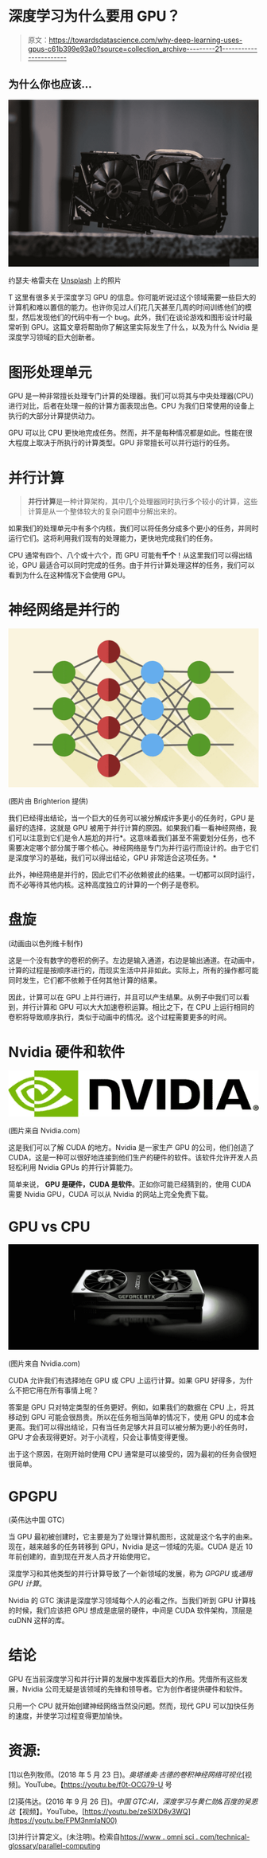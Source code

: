 # 深度学习为什么要用 GPU？

> 原文：<https://towardsdatascience.com/why-deep-learning-uses-gpus-c61b399e93a0?source=collection_archive---------21----------------------->

## 为什么你也应该…

![](img/5cec657e17f3b345d3760ea81e20fa1b.png)

约瑟夫·格雷夫在 [Unsplash](https://unsplash.com?utm_source=medium&utm_medium=referral) 上的照片

T 这里有很多关于深度学习 GPU 的信息。你可能听说过这个领域需要一些巨大的计算机和难以置信的能力。也许你见过人们花几天甚至几周的时间训练他们的模型，然后发现他们的代码中有一个 bug。此外，我们在谈论游戏和图形设计时最常听到 GPU。这篇文章将帮助你了解这里实际发生了什么，以及为什么 Nvidia 是深度学习领域的巨大创新者。

# 图形处理单元

GPU 是一种非常擅长处理专门计算的处理器。我们可以将其与中央处理器(CPU)进行对比，后者在处理一般的计算方面表现出色。CPU 为我们日常使用的设备上执行的大部分计算提供动力。

GPU 可以比 CPU 更快地完成任务。然而，并不是每种情况都是如此。性能在很大程度上取决于所执行的计算类型。GPU 非常擅长可以并行运行的任务。

# 并行计算

> **并行计算**是一种计算架构，其中几个处理器同时执行多个较小的计算，这些计算是从一个整体较大的复杂问题中分解出来的。

如果我们的处理单元中有多个内核，我们可以将任务分成多个更小的任务，并同时运行它们。这将利用我们现有的处理能力，更快地完成我们的任务。

CPU 通常有四个、八个或十六个，而 GPU 可能有**千个**！从这里我们可以得出结论，GPU 最适合可以同时完成的任务。由于并行计算处理这样的任务，我们可以看到为什么在这种情况下会使用 GPU。

# 神经网络是并行的

![](img/7f2e85825575a964ff690f0bfde09476.png)

(图片由 Brighterion 提供)

我们已经得出结论，当一个巨大的任务可以被分解成许多更小的任务时，GPU 是最好的选择，这就是 GPU 被用于并行计算的原因。如果我们看一看神经网络，我们可以注意到它们是令人尴尬的并行*。这意味着我们甚至不需要划分任务，也不需要决定哪个部分属于哪个核心。神经网络是专门为并行运行而设计的。由于它们是深度学习的基础，我们可以得出结论，GPU 非常适合这项任务。*

此外，神经网络是并行的，因此它们不必依赖彼此的结果。一切都可以同时运行，而不必等待其他内核。这种高度独立的计算的一个例子是卷积。

# 盘旋

(动画由以色列维卡制作)

这是一个没有数字的卷积的例子。左边是输入通道，右边是输出通道。在动画中，计算的过程是按顺序进行的，而现实生活中并非如此。实际上，所有的操作都可能同时发生，它们都不依赖于任何其他计算的结果。

因此，计算可以在 GPU 上并行进行，并且可以产生结果。从例子中我们可以看到，并行计算和 GPU 可以大大加速卷积运算。相比之下，在 CPU 上运行相同的卷积将导致顺序执行，类似于动画中的情况。这个过程需要更多的时间。

# Nvidia 硬件和软件

![](img/347ba7be23afd6bd6cbdec62b969d7ae.png)

(图片来自 Nvidia.com)

这是我们可以了解 CUDA 的地方。Nvidia 是一家生产 GPU 的公司，他们创造了 CUDA，这是一种可以很好地连接到他们生产的硬件的软件。该软件允许开发人员轻松利用 Nvidia GPUs 的并行计算能力。

简单来说， **GPU 是硬件，CUDA 是软件**。正如你可能已经猜到的，使用 CUDA 需要 Nvidia GPU，CUDA 可以从 Nvidia 的网站上完全免费下载。

# GPU vs CPU

![](img/964f5f6c0377cfb96c6d33c4d1e7e317.png)

(图片来自 Nvidia.com)

CUDA 允许我们有选择地在 GPU 或 CPU 上运行计算。如果 GPU 好得多，为什么不把它用在所有事情上呢？

答案是 GPU 只对特定类型的任务更好。例如，如果我们的数据在 CPU 上，将其移动到 GPU 可能会很昂贵。所以在任务相当简单的情况下，使用 GPU 的成本会更高。我们可以得出结论，只有当任务足够大并且可以被分解为更小的任务时，GPU 才会表现得更好。对于小流程，只会让事情变得更慢。

出于这个原因，在刚开始时使用 CPU 通常是可以接受的，因为最初的任务会很短很简单。

# GPGPU

(英伟达中国 GTC)

当 GPU 最初被创建时，它主要是为了处理计算机图形，这就是这个名字的由来。现在，越来越多的任务转移到 GPU，Nvidia 是这一领域的先驱。CUDA 是近 10 年前创建的，直到现在开发人员才开始使用它。

深度学习和其他类型的并行计算导致了一个新领域的发展，称为 *GPGPU* 或*通用 GPU 计算*。

Nvidia 的 GTC 演讲是深度学习领域每个人的必看之作。当我们听到 GPU 计算栈的时候，我们应该把 GPU 想成是底层的硬件，中间是 CUDA 软件架构，顶层是 cuDNN 这样的库。

# 结论

GPU 在当前深度学习和并行计算的发展中发挥着巨大的作用。凭借所有这些发展，Nvidia 公司无疑是该领域的先锋和领导者。它为创作者提供硬件和软件。

只用一个 CPU 就开始创建神经网络当然没问题。然而，现代 GPU 可以加快任务的速度，并使学习过程变得更加愉快。

# 资源:

[1]以色列牧师。(2018 年 5 月 23 日)。*奥塔维奥·古德的卷积神经网络可视化*[视频]。YouTube。【https://youtu.be/f0t-OCG79-U 号

[2]英伟达。(2016 年 9 月 26 日)。*中国 GTC:AI，深度学习与黄仁勋&百度的吴恩达*【视频】。YouTube。[https://youtu.be/zeSIXD6y3WQ](https://youtu.be/FPM3nmlaN00)

[3]并行计算定义。(未注明)。检索自[https://www . omni sci . com/technical-glossary/parallel-computing](https://www.omnisci.com/technical-glossary/parallel-computing)